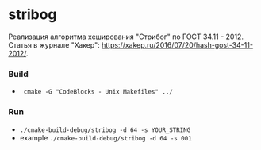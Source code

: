# stribog
Реализация алгоритма хеширования "Стрибог" по ГОСТ 34.11 - 2012. Статья в журнале "Хакер": https://xakep.ru/2016/07/20/hash-gost-34-11-2012/.

### Build

- ` cmake -G "CodeBlocks - Unix Makefiles" ../`

### Run

- `./cmake-build-debug/stribog -d 64 -s YOUR_STRING`
- example `./cmake-build-debug/stribog -d 64 -s 001`